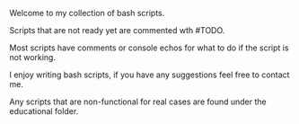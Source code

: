 Welcome to my collection of bash scripts.

Scripts that are not ready yet are commented wth #TODO.

Most scripts have comments or console echos for what to do if the script is not working.

I enjoy writing bash scripts, if you have any suggestions feel free to contact me.

Any scripts that are non-functional for real cases are found under the educational folder.
